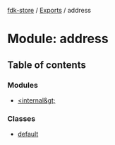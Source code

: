 [fdk-store](../README.md) / [Exports](../modules.md) / address

# Module: address

## Table of contents

### Modules

- [&lt;internal\&gt;](address._internal_.md)

### Classes

- [default](../classes/address.default.md)
